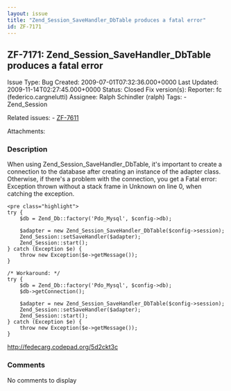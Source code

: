 ```yaml
---
layout: issue
title: "Zend_Session_SaveHandler_DbTable produces a fatal error"
id: ZF-7171
---
```


ZF-7171: Zend\_Session\_SaveHandler\_DbTable produces a fatal error
-------------------------------------------------------------------

 Issue Type: Bug Created: 2009-07-01T07:32:36.000+0000 Last Updated: 2009-11-14T02:27:45.000+0000 Status: Closed Fix version(s): 
 Reporter:  fc (federico.cargnelutti)  Assignee:  Ralph Schindler (ralph)  Tags: - Zend\_Session
 
 Related issues: - [ZF-7611](/issues/browse/ZF-7611)
 
 Attachments: 
### Description

When using Zend\_Session\_SaveHandler\_DbTable, it's important to create a connection to the database after creating an instance of the adapter class. Otherwise, if there's a problem with the connection, you get a Fatal error: Exception thrown without a stack frame in Unknown on line 0, when catching the exception.

 
    <pre class="highlight">
    try {
        $db = Zend_Db::factory('Pdo_Mysql', $config->db);
    
        $adapter = new Zend_Session_SaveHandler_DbTable($config->session);
        Zend_Session::setSaveHandler($adapter); 
        Zend_Session::start();
    } catch (Exception $e) {
        throw new Exception($e->getMessage());
    }
    
    /* Workaround: */
    try {
        $db = Zend_Db::factory('Pdo_Mysql', $config->db);
        $db->getConnection();
    
        $adapter = new Zend_Session_SaveHandler_DbTable($config->session);
        Zend_Session::setSaveHandler($adapter); 
        Zend_Session::start();
    } catch (Exception $e) {
        throw new Exception($e->getMessage());
    }


<http://fedecarg.codepad.org/5d2ckt3c>

 

 

### Comments

No comments to display